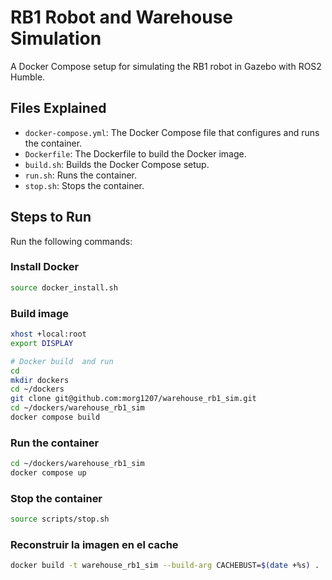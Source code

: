 # RB1 Robot and Warehouse Simulation

A Docker Compose setup for simulating the RB1 robot in Gazebo with ROS2 Humble.

## Files Explained

- `docker-compose.yml`: The Docker Compose file that configures and runs the container.
- `Dockerfile`: The Dockerfile to build the Docker image.
- `build.sh`: Builds the Docker Compose setup.
- `run.sh`: Runs the container.
- `stop.sh`: Stops the container.

## Steps to Run

Run the following commands:


### Install Docker

```sh
source docker_install.sh
```

### Build image

```sh
xhost +local:root
export DISPLAY

# Docker build  and run
cd 
mkdir dockers
cd ~/dockers
git clone git@github.com:morg1207/warehouse_rb1_sim.git
cd ~/dockers/warehouse_rb1_sim 
docker compose build 
```

### Run the container

```sh
cd ~/dockers/warehouse_rb1_sim 
docker compose up
```

### Stop the container

```sh
source scripts/stop.sh

```

### Reconstruir la imagen en el cache 

```sh
docker build -t warehouse_rb1_sim --build-arg CACHEBUST=$(date +%s) .

```

